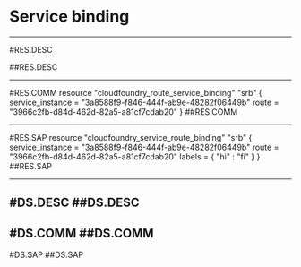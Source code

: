 # Service binding


-----------------
#RES.DESC

##RES.DESC

------------------
#RES.COMM
resource "cloudfoundry_route_service_binding" "srb" {
  service_instance = "3a8588f9-f846-444f-ab9e-48282f06449b"
  route            = "3966c2fb-d84d-462d-82a5-a81cf7cdab20"
}
##RES.COMM

--------------------
#RES.SAP
resource "cloudfoundry_service_route_binding" "srb" {
  service_instance = "3a8588f9-f846-444f-ab9e-48282f06449b"
  route            = "3966c2fb-d84d-462d-82a5-a81cf7cdab20"
  labels           = { "hi" : "fi" }
}
##RES.SAP

---------------

#DS.DESC
##DS.DESC
----------------

#DS.COMM
##DS.COMM
-----------------

#DS.SAP
##DS.SAP